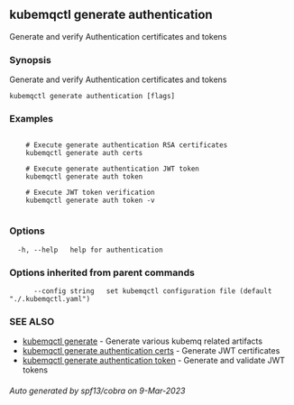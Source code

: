 ## kubemqctl generate authentication

Generate and verify Authentication certificates and tokens

### Synopsis

Generate and verify Authentication certificates and tokens

```
kubemqctl generate authentication [flags]
```

### Examples

```

	# Execute generate authentication RSA certificates
 	kubemqctl generate auth certs

	# Execute generate authentication JWT token
 	kubemqctl generate auth token

	# Execute JWT token verification
 	kubemqctl generate auth token -v


```

### Options

```
  -h, --help   help for authentication
```

### Options inherited from parent commands

```
      --config string   set kubemqctl configuration file (default "./.kubemqctl.yaml")
```

### SEE ALSO

* [kubemqctl generate](kubemqctl_generate.md)	 - Generate various kubemq related artifacts
* [kubemqctl generate authentication certs](kubemqctl_generate_authentication_certs.md)	 - Generate JWT certificates
* [kubemqctl generate authentication token](kubemqctl_generate_authentication_token.md)	 - Generate and validate JWT tokens

###### Auto generated by spf13/cobra on 9-Mar-2023
